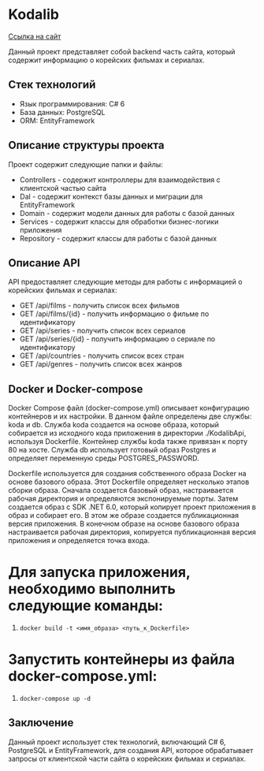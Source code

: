 # Kodalib

[Ссылка на сайт](http://kodalib.ru/)

Данный проект представляет собой backend часть сайта, который содержит информацию о корейских фильмах и сериалах.

## Стек технологий

- Язык программирования: C# 6
- База данных: PostgreSQL
- ORM: EntityFramework

## Описание структуры проекта

Проект содержит следующие папки и файлы:

- Controllers - содержит контроллеры для взаимодействия с клиентской частью сайта
- Dal - содержит контекст базы данных и миграции для EntityFramework
- Domain - содержит модели данных для работы с базой данных
- Services - содержит классы для обработки бизнес-логики приложения
- Repository - содержит классы для работы с базой данных

## Описание API

API предоставляет следующие методы для работы с информацией о корейских фильмах и сериалах:

- GET /api/films - получить список всех фильмов
- GET /api/films/{id} - получить информацию о фильме по идентификатору
- GET /api/series - получить список всех сериалов
- GET /api/series/{id} - получить информацию о сериале по идентификатору
- GET /api/countries - получить список всех стран
- GET /api/genres -  получить список всех жанров

## Docker и Docker-compose

Docker Compose файл (docker-compose.yml) описывает конфигурацию контейнеров и их настройки. В данном файле определены две службы: koda и db. Служба koda создается на основе образа, который собирается из исходного кода приложения в директории ./KodalibApi, используя Dockerfile. Контейнер службы koda также привязан к порту 80 на хосте. Служба db использует готовый образ Postgres и определяет переменную среды POSTGRES_PASSWORD.

Dockerfile используется для создания собственного образа Docker на основе базового образа. Этот Dockerfile определяет несколько этапов сборки образа. Сначала создается базовый образ, настраивается рабочая директория и определяются экспонируемые порты. Затем создается образ с SDK .NET 6.0, который копирует проект приложения в образ и собирает его. В этом же образе создается публикационная версия приложения. В конечном образе на основе базового образа настраивается рабочая директория, копируется публикационная версия приложения и определяется точка входа.

# Для запуска приложения, необходимо выполнить следующие команды:
1. `docker build -t <имя_образа> <путь_к_Dockerfile>`
# Запустить контейнеры из файла docker-compose.yml:
1. `docker-compose up -d`

## Заключение

Данный проект использует стек технологий, включающий C# 6, PostgreSQL и EntityFramework, для создания API, которое обрабатывает запросы от клиентской части сайта о корейских фильмах и сериалах.


